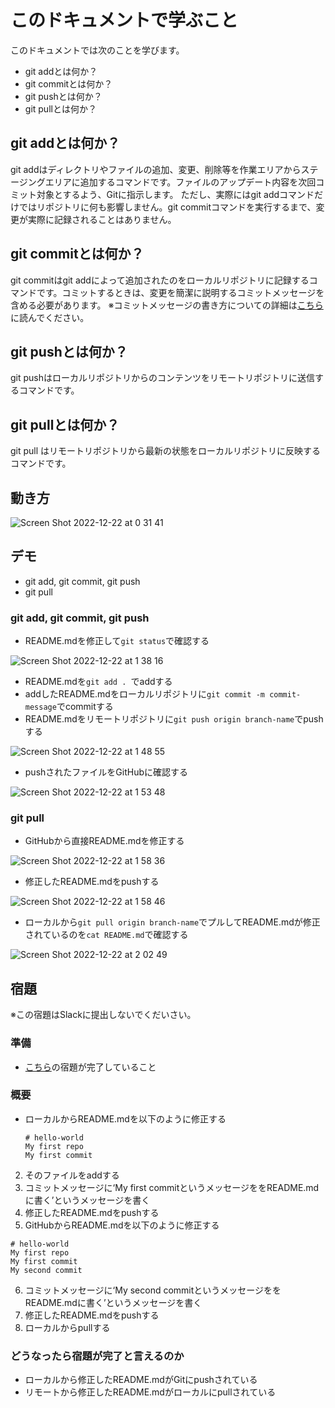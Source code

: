 # このドキュメントで学ぶこと
このドキュメントでは次のことを学びます。
- git addとは何か？
- git commitとは何か？
- git pushとは何か？
- git pullとは何か？
## git addとは何か？
git addはディレクトリやファイルの追加、変更、削除等を作業エリアからステージングエリアに追加するコマンドです。ファイルのアップデート内容を次回コミット対象とするよう、Gitに指示します。 ただし、実際にはgit addコマンドだけではリポジトリに何も影響しません。git commitコマンドを実行するまで、変更が実際に記録されることはありません。
## git commitとは何か？
git commitはgit addによって追加されたのをローカルリポジトリに記録するコマンドです。コミットするときは、変更を簡潔に説明するコミットメッセージを含める必要があります。
※コミットメッセージの書き方についての詳細は[こちら](https://qiita.com/itosho/items/9565c6ad2ffc24c09364)に読んでください。
## git pushとは何か？
git pushはローカルリポジトリからのコンテンツをリモートリポジトリに送信するコマンドです。
## git pullとは何か？
git pull はリモートリポジトリから最新の状態をローカルリポジトリに反映するコマンドです。
## 動き方
![Screen Shot 2022-12-22 at 0 31 41](https://user-images.githubusercontent.com/28291036/208942373-289fdca1-50cf-42c6-ab83-98722aba1aba.png)

## デモ
* git add, git commit, git push
* git pull

### git add, git commit, git push
- README.mdを修正して```git status```で確認する　　

![Screen Shot 2022-12-22 at 1 38 16](https://user-images.githubusercontent.com/28291036/208957656-abccb5db-a448-4920-92a2-6651de1d23ec.png)

- README.mdを```git add . ```でaddする
- addしたREADME.mdをローカルリポジトリに```git commit -m commit-message```でcommitする
- README.mdをリモートリポジトリに```git push origin branch-name```でpushする  

![Screen Shot 2022-12-22 at 1 48 55](https://user-images.githubusercontent.com/28291036/208960007-2cb69e92-7cf0-4912-ab84-eb029bece84f.png)

- pushされたファイルをGitHubに確認する  

![Screen Shot 2022-12-22 at 1 53 48](https://user-images.githubusercontent.com/28291036/208961126-e5389aad-7aeb-4a7c-b821-ae3df9aaca30.png)

### git pull
- GitHubから直接README.mdを修正する  

![Screen Shot 2022-12-22 at 1 58 36](https://user-images.githubusercontent.com/28291036/208962019-be10b0f2-d5b5-49b3-b598-cb233c518af4.png)

- 修正したREADME.mdをpushする  

![Screen Shot 2022-12-22 at 1 58 46](https://user-images.githubusercontent.com/28291036/208962050-936743c6-3f14-4f2a-a477-b747aeafae79.png)

- ローカルから```git pull origin branch-name```でプルしてREADME.mdが修正されているのを```cat README.md```で確認する  

![Screen Shot 2022-12-22 at 2 02 49](https://user-images.githubusercontent.com/28291036/208962777-b49215a4-98e9-4750-b4ed-b6066dd7656a.png)

## 宿題
※この宿題はSlackに提出しないでくだいさい。
### 準備
* [こちら](https://github.com/reytech-co-jp/yume-project/blob/main/lessons/github/01-%E3%83%AA%E3%83%9D%E3%82%B8%E3%83%88%E3%83%AA%E3%82%AF%E3%83%AD%E3%83%BC%E3%83%B3%E3%83%96%E3%83%A9%E3%83%B3%E3%83%81.md#%E5%AE%BF%E9%A1%8C)の宿題が完了していること
### 概要
- ローカルからREADME.mdを以下のように修正する
  ```
  # hello-world
  My first repo
  My first commit
  ```
2. そのファイルをaddする
3. コミットメッセージに‘My first commitというメッセージををREADME.mdに書く’というメッセージを書く
4. 修正したREADME.mdをpushする
5. GitHubからREADME.mdを以下のように修正する
  ```
  # hello-world
  My first repo
  My first commit
  My second commit
  ```
6. コミットメッセージに‘My second commitというメッセージををREADME.mdに書く’というメッセージを書く
7. 修正したREADME.mdをpushする
8. ローカルからpullする
### どうなったら宿題が完了と言えるのか
* ローカルから修正したREADME.mdがGitにpushされている
* リモートから修正したREADME.mdがローカルにpullされている

